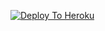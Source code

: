 [![Deploy To Heroku](https://www.herokucdn.com/deploy/button.svg)](https://heroku.com/deploy?template=https://github.com/Aj4ybot/-lech)
